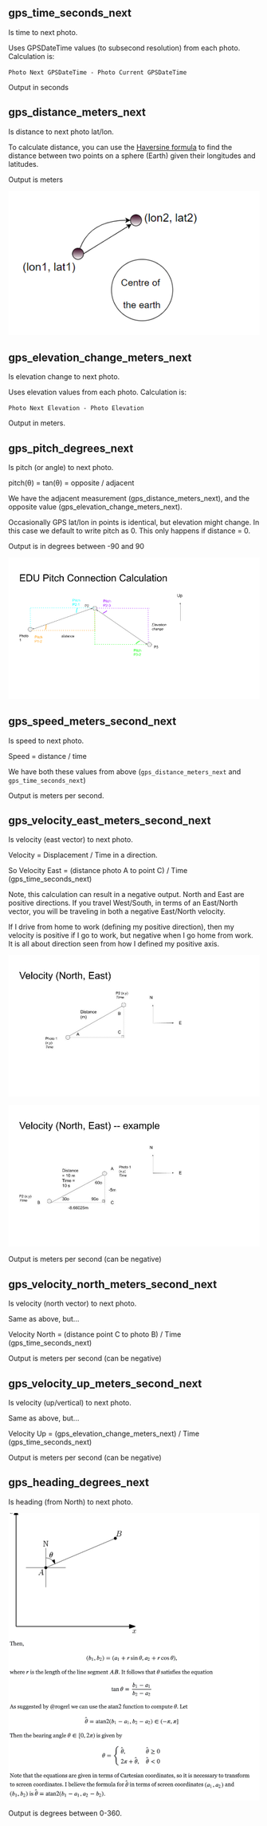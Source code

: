 ## gps_time_seconds_next

Is time to next photo.

Uses GPSDateTime values (to subsecond resolution) from each photo. Calculation is:

`Photo Next GPSDateTime - Photo Current GPSDateTime`

Output in seconds

## gps_distance_meters_next

Is distance to next photo lat/lon.

To calculate distance, you can use the [Haversine formula](https://en.wikipedia.org/wiki/Haversine_formula) to find the distance between two points on a sphere (Earth) given their longitudes and latitudes.

Output is meters

![](/docs/distance.png)

## gps_elevation_change_meters_next

Is elevation change to next photo.

Uses elevation values from each photo. Calculation is:

`Photo Next Elevation - Photo Elevation`

Output in meters.

## gps_pitch_degrees_next

Is pitch (or angle) to next photo.

pitch(θ) = tan(θ) = opposite / adjacent

We have the adjacent measurement (gps_distance_meters_next), and the opposite value (gps_elevation_change_meters_next).

Occasionally GPS lat/lon in points is identical, but elevation might change. In this case we default to write pitch as 0. This only happens if distance = 0.

Output is in degrees between -90 and 90

![](/docs/pitch.png)

## gps_speed_meters_second_next

Is speed to next photo. 

Speed = distance / time

We have both these values from above (`gps_distance_meters_next` and `gps_time_seconds_next`)

Output is meters per second.

## gps_velocity_east_meters_second_next

Is velocity (east vector) to next photo.

Velocity = Displacement / Time in a direction.

So Velocity East = (distance photo A to point C) / Time (gps_time_seconds_next)

Note, this calculation can result in a negative output. North and East are positive directions. If you travel West/South, in terms of an East/North vector, you will be traveling in both a negative East/North velocity.

If I drive from home to work (defining my positive direction), then my velocity is positive if I go to work, but negative when I go home from work. It is all about direction seen from how I defined my positive axis.

![](/docs/velocity-east-north.jpeg)

![](/docs/velocity-east-north-negative-example.jpeg)

Output is meters per second (can be negative)

## gps_velocity_north_meters_second_next

Is velocity (north vector) to next photo.

Same as above, but...

Velocity North = (distance point C to photo B) / Time (gps_time_seconds_next)

Output is meters per second (can be negative)

## gps_velocity_up_meters_second_next

Is velocity (up/vertical) to next photo.

Same as above, but...

Velocity Up = (gps_elevation_change_meters_next) / Time (gps_time_seconds_next)

Output is meters per second (can be negative)

## gps_heading_degrees_next

Is heading (from North) to next photo.

![](/docs/heading.png)

Output is degrees between 0-360.